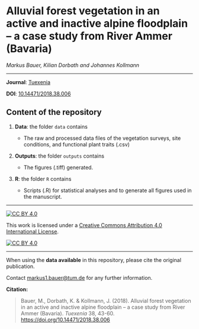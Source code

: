 # Alluvial forest vegetation in an active and inactive alpine floodplain – a case study from River Ammer (Bavaria)

_Markus Bauer, Kilian Dorbath and Johannes Kollmann_  
    
***

**Journal**: [Tuexenia](https://www.tuexenia.de/publikationen/tuexenia/)

**DOI**: [10.14471/2018.38.006](https://doi.org/10.14471/2018.38.006)

## Content of the repository

1. __Data__: the folder `data` contains  
    * The raw and processed data files of the vegetation surveys, site conditions, and functional plant traits (.csv) 
    
3. __Outputs__: the folder `outputs` contains  
    * The figures (.tiff) generated.
    
4. __R__: the folder `R` contains  
    * Scripts (.R) for statistical analyses and to generate all figures used in the manuscript.

***

[![CC BY 4.0][cc-by-shield]][cc-by]

This work is licensed under a
[Creative Commons Attribution 4.0 International License][cc-by].

[![CC BY 4.0][cc-by-image]][cc-by]

[cc-by]: http://creativecommons.org/licenses/by/4.0/
[cc-by-image]: https://i.creativecommons.org/l/by/4.0/88x31.png
[cc-by-shield]: https://img.shields.io/badge/License-CC%20BY%204.0-lightgrey.svg

***

When using the __data available__ in this repository, please cite the original publication.  

Contact markus1.bauer@tum.de for any further information.  

**Citation:**

> Bauer, M., Dorbath, K. & Kollmann, J. (2018). Alluvial forest vegetation in an active and inactive alpine floodplain – a case study from River Ammer (Bavaria). _Tuexenia_ 38, 43-60. https://doi.org/10.14471/2018.38.006
